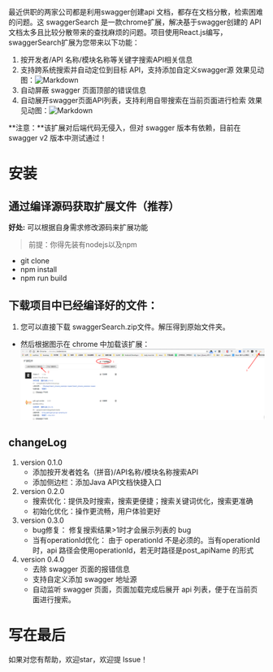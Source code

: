最近供职的两家公司都是利用swagger创建api 文档，都存在文档分散，检索困难的问题。这
swaggerSearch 是一款chrome扩展，解决基于swagger创建的 API文档太多且比较分散带来的查找麻烦的问题。项目使用React.js编写，swaggerSearch扩展为您带来以下功能：
1. 按开发者/API 名称/模块名称等关键字搜索API相关信息
1. 支持跨系统搜索并自动定位到目标 API，支持添加自定义swagger源
    效果见动图：![Markdown](https://github.com/llz383455526/swagger-search/blob/master/search.gif)
1. 自动屏蔽 swagger 页面顶部的错误信息
1. 自动展开swagger页面API列表，支持利用自带搜索在当前页面进行检索
    效果见动图：![Markdown](https://github.com/llz383455526/swagger-search/blob/master/search2.gif)

**注意：**该扩展对后端代码无侵入，但对 swagger 版本有依赖，目前在swagger v2 版本中测试通过！

# 安装
## 通过编译源码获取扩展文件（推荐）
**好处:** 可以根据自身需求修改源码来扩展功能
> 前提：你得先装有nodejs以及npm
- git clone
- npm install
- npm run build

## 下载项目中已经编译好的文件：
1. 您可以直接下载 swaggerSearch.zip文件。解压得到原始文件夹。

- 然后根据图示在 chrome 中加载该扩展：
![Markdown](https://github.com/llz383455526/api-center/blob/master/install%20instructions.png?raw=true)

## changeLog
1. version 0.1.0
    - 添加按开发者姓名（拼音)/API名称/模块名称搜索API
    - 添加侧边栏：添加Java API文档快捷入口
1. version 0.2.0
    - 搜索优化：提供及时搜索，搜索更便捷；搜索关键词优化，搜索更准确
    - 初始化优化：操作更流畅，用户体验更好
1. version 0.3.0
    - bug修复： 修复搜索结果>1时才会展示列表的 bug
    - 当有operationId优化： 由于 operationId 不是必须的。当有operationId 时，api 路径会使用operationId，若无时路径是post_apiName 的形式
1. version 0.4.0
    - 去除 swagger 页面的报错信息
    - 支持自定义添加 swagger 地址源
    - 自动监听 swagger 页面，页面加载完成后展开 api 列表，便于在当前页面进行搜索。

# 写在最后
如果对您有帮助，欢迎star，欢迎提 Issue！
    
